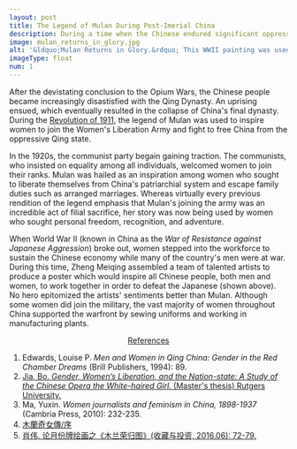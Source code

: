 ```yaml
---
layout: post
title: The Legend of Mulan During Post-Imerial China
description: During a time when the Chinese endured significant oppression, the legend of Mulan experienced a surge in poplarity, as the people longed for such a hero.
image: mulan_returns_in_glory.jpg
alt: '&ldquo;Mulan Returns in Glory.&rdquo; This WWII painting was used to inspire all Chinese people, both men and women, to resist Japanese aggression. Ten talented artists collaborated to produce this painting. <small>(Artists: Zheng Meiqing, Zhou Baihang, Jiao Ying, Li Mubai, Wu Zhiguang, Xie Zhiguang, Jin Meisheng, Ge Xiangyu, Tian Qingquan, and Yang Junsheng)</small>'
imageType: float
num: 1
---
```


After the devistating conclusion to the Opium Wars, the Chinese people became increasingly disastisfied with the Qing Dynasty. An uprising ensued, which eventually resulted in the collapse of China's final dynasty. During the <a href="https://en.wikipedia.org/wiki/Xinhai_Revolution">Revolution of 1911</a>, the legend of Mulan was used to inspire women to join the Women's Liberation Army and fight to free China from the oppressive Qing state.

In the 1920s, the communist party begain gaining traction. The communists, who insisted on equality among all individuals, welcomed women to join their ranks. Mulan was hailed as an inspiration among women who sought to liberate themselves from China's patriarchial system and escape family duties such as arranged marriages. Whereas virtually every previous rendition of the legend emphasis that Mulan's joining the army was an incredible act of filial sacrifice, her story was now being used by women who sought personal freedom, recognition, and adventure.

When World War II (known in China as the <i>War of Resistance against Japanese Aggression</i>) broke out, women stepped into the workforce to sustain the Chinese economy while many of the country's men were at war. During this time, Zheng Meiqing assembled a team of talented artists to produce a poster which would inspire all Chinese people, both men and women, to work together in order to defeat the Japanese (shown above). No hero epitomized the artists' sentiments better than Mulan. Although some women did join the military, the vast majority of women throughout China supported the warfront by sewing uniforms and working in manufacturing plants.

<center><a href="javascript:toggle_note();">References <i class="fa fa-angle-down" id="show_note_icon"></i><i class="fa fa-angle-up" id="hide_note_icon"></i></a></center>

<div id="note">
<ol>
<li>Edwards, Louise P. <i>Men and Women in Qing China: Gender in the Red Chamber Dreams</i> (Brill Publishers, 1994): 89.</li>
<li><a href="https://rucore.libraries.rutgers.edu/rutgers-lib/47419/">Jia, Bo. <i>Gender, Women’s Liberation, and the Nation-state: A Study of the Chinese Opera the White-haired Girl.</i> (Master's thesis) Rutgers University.</a></li>
<li>Ma, Yuxin. <i>Women journalists and feminism in China, 1898-1937</i> (Cambria Press, 2010): 232-235.</li>
<li><a href="https://zh.wikisource.org/wiki/%E6%9C%A8%E8%98%AD%E5%A5%87%E5%A5%B3%E5%82%B3/%E5%BA%8F">&#26408;&#34349;&#22855;&#22899;&#20659;/&#24207;</a></li>
<li><a href="http://kns.cnki.net/kcms/detail/detail.aspx?filename=SCTZ201606014&dbcode=CJFQ&dbname=CJFD2016&v=">&#32918;&#20255;, &#35770;&#26376;&#20221;&#29260;&#32472;&#30011;&#20043;&#12298;&#26408;&#20848;&#33635;&#24402;&#22270;&#12299;(&#25910;&#34255;&#19982;&#25237;&#36164;, 2016.06): 72-79.</a></li>
</ol>
</div>

<script type="text/javascript" src="/assets/js/toggle_note.js"></script>
